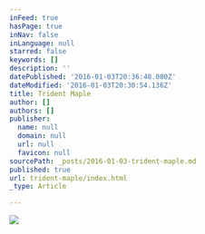 ```yaml
---
inFeed: true
hasPage: true
inNav: false
inLanguage: null
starred: false
keywords: []
description: ''
datePublished: '2016-01-03T20:36:48.080Z'
dateModified: '2016-01-03T20:30:54.136Z'
title: Trident Maple
author: []
authors: []
publisher:
  name: null
  domain: null
  url: null
  favicon: null
sourcePath: _posts/2016-01-03-trident-maple.md
published: true
url: trident-maple/index.html
_type: Article

---
```

![](https://the-grid-user-content.s3-us-west-2.amazonaws.com/4ed2dfa1-d7dc-4476-b097-e91a0888ba64.jpg)